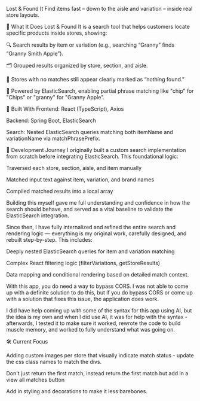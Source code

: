 Lost & Found It
Find items fast – down to the aisle and variation – inside real store layouts.

🧠 What It Does
Lost & Found It is a search tool that helps customers locate specific products inside stores, showing:

🔍 Search results by item or variation (e.g., searching “Granny” finds “Granny Smith Apple”).

🗂️ Grouped results organized by store, section, and aisle.

🚫 Stores with no matches still appear clearly marked as “nothing found.”

🧪 Powered by ElasticSearch, enabling partial phrase matching like "chip" for "Chips" or "granny" for "Granny Apple".

🧱 Built With
Frontend: React (TypeScript), Axios

Backend: Spring Boot, ElasticSearch

Search: Nested ElasticSearch queries matching both itemName and variationName via matchPhrasePrefix.

🔨 Development Journey
I originally built a custom search implementation from scratch before integrating ElasticSearch. This foundational logic:

Traversed each store, section, aisle, and item manually

Matched input text against item, variation, and brand names

Compiled matched results into a local array

Building this myself gave me full understanding and confidence in how the search should behave, and served as a vital baseline to validate the ElasticSearch integration.

Since then, I have fully internalized and refined the entire search and rendering logic — everything is my original work, carefully designed, and rebuilt step-by-step. This includes:

Deeply nested ElasticSearch queries for item and variation matching

Complex React filtering logic (filterVariations, getStoreResults)

Data mapping and conditional rendering based on detailed match context.

With this app, you do need a way to bypass CORS. I was not able to come up with a definite solution to do this, but if you do bypass CORS or come up with a solution that fixes this issue, the application does work. 

I did have help coming up with some of the syntax for this app using AI, but the idea is my own and when I did use AI, it was for help with the syntax - afterwards, I tested it to make sure it worked, rewrote the code to build muscle memory, and worked to fully understand what was going on.

🛠️ Current Focus

Adding custom images per store that visually indicate match status - update the css class names to match the divs. 

Don't just return the first match, instead return the first match but add in a view all matches button

Add in styling and decorations to make it less barebones.

